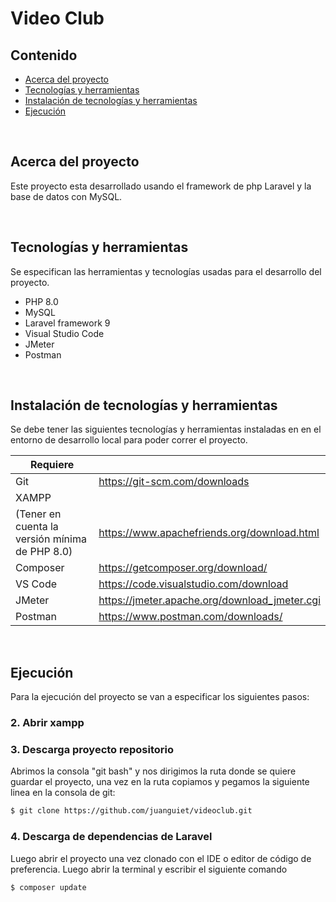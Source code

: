 # Video Club

## Contenido

- [Acerca del proyecto](#acerca-del-proyecto)
- [Tecnologías y herramientas](#tecnologías-y-herramientas)
- [Instalación de tecnologías y herramientas](#instalación-de-tecnologías-y-herramientas)
- [Ejecución](#ejecución)

<br>

## Acerca del proyecto

Este proyecto esta desarrollado usando el framework de php Laravel y la base de datos con MySQL.

<br>

## Tecnologías y herramientas

Se especifican las herramientas y tecnologías usadas para el desarrollo del proyecto.

- PHP 8.0
- MySQL
- Laravel framework 9
- Visual Studio Code
- JMeter
- Postman

<br>

## Instalación de tecnologías y herramientas

Se debe tener las siguientes tecnologías y herramientas instaladas en en el entorno de desarrollo local para poder correr el proyecto.

| Requiere      |  |
|---------------| ------ |
| Git                                             | https://git-scm.com/downloads |
| XAMPP <br>
 (Tener en cuenta la versión mínima de PHP 8.0)   | https://www.apachefriends.org/download.html |
| Composer                                        | https://getcomposer.org/download/ |
| VS Code                                         | https://code.visualstudio.com/download |
| JMeter                                          | https://jmeter.apache.org/download_jmeter.cgi |
| Postman                                         | https://www.postman.com/downloads/ |

<br>

## Ejecución

Para la ejecución del proyecto se van a especificar los siguientes pasos:

### 2. Abrir xampp

### 3. Descarga proyecto repositorio

Abrimos la consola "git bash" y nos dirigimos la ruta donde se quiere guardar el proyecto, una vez en la ruta copiamos y pegamos la siguiente linea en la consola de git:

```sh
$ git clone https://github.com/juanguiet/videoclub.git
```

### 4. Descarga de dependencias de Laravel

Luego abrir el proyecto una vez clonado con el IDE o editor de código de preferencia. Luego abrir la terminal y escribir el siguiente comando

```sh
$ composer update
```